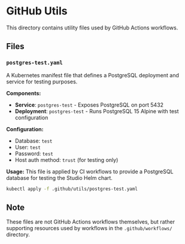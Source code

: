 # GitHub Utils

This directory contains utility files used by GitHub Actions workflows.

## Files

### `postgres-test.yaml`
A Kubernetes manifest file that defines a PostgreSQL deployment and service for testing purposes.

**Components:**
- **Service**: `postgres-test` - Exposes PostgreSQL on port 5432
- **Deployment**: `postgres-test` - Runs PostgreSQL 15 Alpine with test configuration

**Configuration:**
- Database: `test`
- User: `test`
- Password: `test`
- Host auth method: `trust` (for testing only)

**Usage:**
This file is applied by CI workflows to provide a PostgreSQL database for testing the Studio Helm chart.

```bash
kubectl apply -f .github/utils/postgres-test.yaml
```

## Note
These files are not GitHub Actions workflows themselves, but rather supporting resources used by workflows in the `.github/workflows/` directory. 
